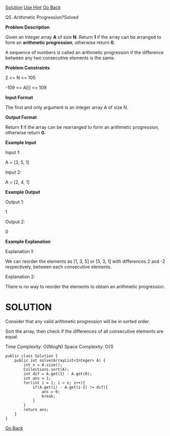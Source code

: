 [Solution](#SOLUTION) [Use Hint](https://www.scaler.com/academy/mentee-dashboard/class/25475/assignment/problems/10208/hints?navref=cl_pb_nv_tb)  [Go Back](https://github.com/sahoog2/Preparation_Notes/blob/main/DSA/Sorting/002%20problems.md)


Q5.  Arithmetic Progression?Solved




**Problem Description**  

Given an integer array  **A**  of size  **N**. Return  **1**  if the array can be arranged to form an  **arithmetic progression**, otherwise return  **0**.

A sequence of numbers is called an arithmetic progression if the difference between any two consecutive elements is the same.

  
  
**Problem Constraints**  

2 <= N <= 105

-109  <= A[i] <= 109

  
  
**Input Format**  

The first and only argument is an integer array A of size N.

  
  
**Output Format**  

Return  **1**  if the array can be rearranged to form an arithmetic progression, otherwise return  **0.**

  
  
**Example Input**  

Input 1:

 A = [3, 5, 1]

Input 2:

 A = [2, 4, 1]

  
  
**Example Output**  

Output 1:

 1

Output 2:

 0

  
  
**Example Explanation**  

Explanation 1:

 We can reorder the elements as [1, 3, 5] or [5, 3, 1] with differences 2 and -2 respectively, between each consecutive elements.

Explanation 2:

 There is no way to reorder the elements to obtain an arithmetic progression.

# SOLUTION
Consider that any valid arithmetic progression will be in sorted order.

Sort the array, then check if the differences of all consecutive elements are equal.

Time Complexity: O(NlogN)
Space Complexity: O(1)

```
public class Solution {
    public int solve(ArrayList<Integer> A) {
        int n = A.size();
        Collections.sort(A);
        int dif = A.get(1) - A.get(0);
        int ans = 1;
        for(int i = 1; i < n; i++){
            if(A.get(i) - A.get(i-1) != dif){
                ans = 0;
                break;
            }
        }
        return ans;
    }
}
```

[Go Back](https://github.com/sahoog2/Preparation_Notes/blob/main/DSA/Sorting/002%20problems.md)
